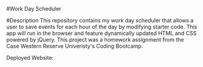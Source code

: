 #Work Day Scheduler

#Description
This repository contains my work day scheduler that allows a user to save events for each hour of the day by modifying starter code. This app will run in the browser and feature dynamically updated HTML and CSS powered by jQuery. This project was a homework assignment from the Case Western Reserve Univeristy's Coding Bootcamp. 

Deployed Website: 